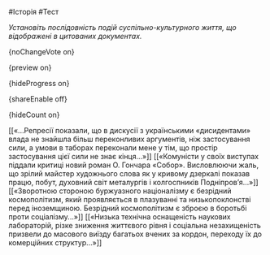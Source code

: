 #Історія #Тест

*Установіть послідовність подій суспільно-культурного життя, що відображені в цитованих документах.*

{noChangeVote on}

{preview on}

{hideProgress on}

{shareEnable off}

{hideCount on}

[[«...Репресії показали, що в дискусії з українськими «дисидентами» влада не знайшла більш переконливих аргументів, ніж застосування сили, а умови в таборах переконали мене у тім, що простір застосування цієї сили не знає кінця...»]]
[[«Комуністи у своїх виступах піддали критиці новий роман О. Гончара «Собор». Висловлюючи жаль, що зрілий майстер художнього слова як у кривому дзеркалі показав працю, побут, духовний світ металургів і колгоспників Подніпров’я…»]]
[[«Зворотною стороною буржуазного націоналізму є безрідний космополітизм, який проявляється в плазуванні та низькопоклонстві перед іноземщиною. Безрідний космополітизм є зброєю в боротьбі проти соціалізму...»]]
[[«Низька технічна оснащеність наукових лабораторій, різке зниження життєвого рівня і соціальна незахищеність призвели до масового виїзду багатьох вчених за кордон, переходу їх до комерційних структур…»]]
